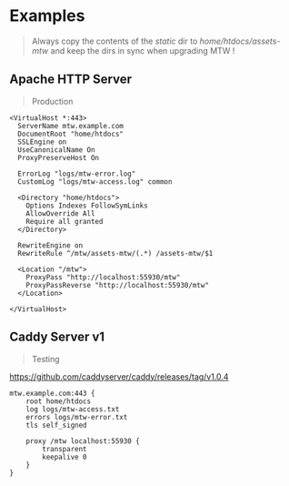 # Examples #

> Always copy the contents of the *static* dir to *home/htdocs/assets-mtw* and keep the dirs in sync when upgrading MTW !

## Apache HTTP Server ##

> Production

```
<VirtualHost *:443>
  ServerName mtw.example.com
  DocumentRoot "home/htdocs"
  SSLEngine on
  UseCanonicalName On
  ProxyPreserveHost On

  ErrorLog "logs/mtw-error.log"
  CustomLog "logs/mtw-access.log" common

  <Directory "home/htdocs">
    Options Indexes FollowSymLinks
    AllowOverride All
    Require all granted
  </Directory>

  RewriteEngine on
  RewriteRule ^/mtw/assets-mtw/(.*) /assets-mtw/$1

  <Location "/mtw">
    ProxyPass "http://localhost:55930/mtw"
    ProxyPassReverse "http://localhost:55930/mtw"
  </Location>

</VirtualHost>

```

## Caddy Server v1 ##

> Testing

https://github.com/caddyserver/caddy/releases/tag/v1.0.4

```
mtw.example.com:443 {
    root home/htdocs
    log logs/mtw-access.txt
    errors logs/mtw-error.txt
    tls self_signed

    proxy /mtw localhost:55930 {
        transparent
        keepalive 0
    }
}

```


